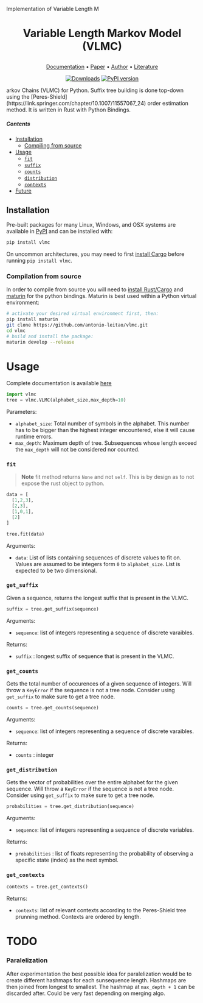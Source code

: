 Implementation of Variable Length M
<h1 align="center">
  <p>Variable Length Markov Model (VLMC)</p>
</h1>


<p align="center">
  <a href="https://antonio-leitao.github.io/vlmc/">Documentation</a> •
  <a href="https://github.com/Antonio-Leitao/components/tree/master">Paper</a> •
  <a href="https://antonio-leitao.github.io/">Author</a> •
  <a href="https://antonio-leitao.github.io/components/">Literature</a>
</p>

<div align="center">
  
[![Downloads](https://pepy.tech/badge/vlmc)](https://pepy.tech/project/vlmc) 
[![PyPI version](https://badge.fury.io/py/vlmc.svg)](https://pypi.org/project/vlmc/)

</div>arkov Chains (VLMC) for Python.
Suffix tree building is done top-down using the [Peres-Shield](https://link.springer.com/chapter/10.1007/11557067_24) order estimation method.
It is written in Rust with Python Bindings.

##### Contents
  - [Installation](#installation)
    * [Compiling from source](#compilation-from-source)  
  - [Usage](#usage)
    - [`fit`](#fit)
    - [`suffix`](#get_suffix)
    - [`counts`](#get_counts)
    - [`distribution`](#get_distribution)
    - [`contexts`](#get_contexts)
  - [Future](#todo)


## Installation

Pre-built packages for many Linux, Windows, and OSX systems are available
in [PyPI](https://pypi.org/project/vlmc/) and can be installed with:

```sh
pip install vlmc
```
On uncommon architectures, you may need to first
[install Cargo](https://doc.rust-lang.org/cargo/getting-started/installation.html) before running `pip install vlmc`.
### Compilation from source

In order to compile from source you will need to [install Rust/Cargo](https://doc.rust-lang.org/cargo/getting-started/installation.html) and [maturin](https://github.com/PyO3/maturin#maturin) for the python bindings.
Maturin is best used within a Python virtual environment:

```sh
# activate your desired virtual environment first, then:
pip install maturin
git clone https://github.com/antonio-leitao/vlmc.git
cd vlmc
# build and install the package:
maturin develop --release
```

# Usage
Complete documentation is available [here](https://antonio-leitao.github.io/vlmc/)

```python
import vlmc
tree = vlmc.VLMC(alphabet_size,max_depth=10)
```
Parameters:
- `alphabet_size`: Total number of symbols in the alphabet. This number has to be bigger than the highest integer encountered, else it will cause runtime errors. 
- `max_depth`: Maximum depth of tree. Subsequences whose length exceed the `max_depth` will not be considered nor counted. 

### `fit`

> **Note**
> fit method returns `None` and not `self`. This is by design as to not expose the rust object to python.

```python
data = [
  [1,2,3],
  [2,3],
  [1,0,1],
  [2]
]

tree.fit(data)
```

Arguments:
- `data`: List of lists containing sequences of discrete values to fit on. Values are assumed to be integers form `0` to `alphabet_size`. List is expected to be two dimensional.

### `get_suffix`
Given a sequence, returns the longest suffix that is present in the VLMC.

```python
suffix = tree.get_suffix(sequence)
```
Arguments:
- `sequence`: list of integers representing a sequence of discrete varaibles. 

Returns:
- `suffix` : longest suffix of sequence that is present in the VLMC. 

### `get_counts`
Gets the total number of occurences of a given sequence of integers.
Will throw a `KeyError` if the sequence is not a tree node. Consider using `get_suffix` to make sure to get a tree node.

```python
counts = tree.get_counts(sequence)
```
Arguments:
- `sequence`: list of integers representing a sequence of discrete varaibles.
 
Returns:
- `counts` : integer 

### `get_distribution`
Gets the vector of probabilities over the entire alphabet for the given sequence.
Will throw a `KeyError` if the sequence is not a tree node. Consider using `get_suffix` to make sure to get a tree node.

```python
probabilities = tree.get_distribution(sequence)
```
Arguments:
- `sequence`: list of integers representing a sequence of discrete variables. 

Returns:
- `probabilities` : list of floats representing the probability of observing a specific state (index) as the next symbol.

### `get_contexts`

```python
contexts = tree.get_contexts()
```
Returns:
- `contexts`: list of relevant contexts according to the Peres-Shield tree prunning method. Contexts are ordered by length.

# TODO
### Paralelization
After experimentation the best possible idea for paralelization would be to create different hashmaps for each sunsequence length.
Hashmaps are then joined from longest to smallest.
The hashmap at `max_depth + 1` can be discarded after.
Could be very fast depending on merging algo.

